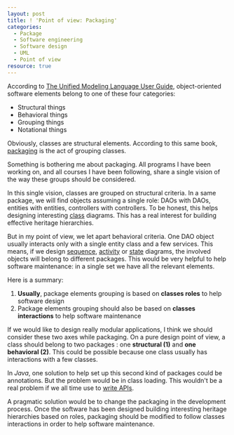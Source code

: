 ```yaml
---
layout: post
title: ! 'Point of view: Packaging'
categories:
  - Package
  - Software engineering
  - Software design
  - UML
  - Point of view
resource: true
---
```

<p>
According to <span itemscope itemtype="http://schema.org/Book">
<a itemprop="sameAs" href="http://www.worldcat.org/oclc/439579495">The Unified Modeling Language User Guide</a>,
<meta itemprop="datePublished" content="1998"/>
<link itemprop="bookFormat" href="http://schema.org/Hardcover"/>
<meta itemprop="name" content="The Unified Modeling Language User Guide"/>
<meta itemprop="author" content="Grady Booch"/>
<meta itemprop="author" content="James Rumbaugh"/>
<meta itemprop="author" content="Ivar Jacobson"/>
<meta itemprop="bookEdition" content="1st print"/>
</span> object-oriented software elements belong to one of these four categories:
</p>
<p>
<ul>
	<li>Structural things</li>
	<li>Behavioral things</li>
	<li>Grouping things</li>
	<li>Notational things</li>
</ul>
<p>
Obviously, classes are structural elements. According to this same book, <a href="http://en.wikipedia.org/wiki/Package_%28UML%29">packaging</a> is the act of grouping classes.
</p>
<p>
Something is bothering me about packaging. All programs I have been working on, and all courses I have been following, share a single vision of the way these groups should be considered.
</p>
<p>
In this single vision, classes are grouped on structural criteria. In a same package, we will find objects assuming a single role: DAOs with DAOs, entities with entities, controllers with controllers. To be honest, this helps designing interesting <a href="http://en.wikipedia.org/wiki/Class_diagram">class</a> diagrams. This has a real interest for building effective heritage hierarchies.
</p>
<p>
But in my point of view, we let apart behavioral criteria. One DAO object usually interacts only with a single entity class and a few services. This means, if we design <a href="http://en.wikipedia.org/wiki/Sequence_diagram">sequence</a>, <a href="http://en.wikipedia.org/wiki/Activity_diagram">activity</a> or <a href="http://en.wikipedia.org/wiki/State_diagram_%28UML%29">state</a> diagrams, the involved objects will belong to different packages. This would be very helpful to help software maintenance: in a single set we have all the relevant elements.
</p>
Here is a summary:
<ol>
	<li><b>Usually</b>, package elements grouping is based on <b>classes roles</b> to help software design</li>
	<li>Package elements grouping should also be based on <b>classes interactions</b> to help software maintenance</li>
</ol>
<p>
If we would like to design really modular applications, I think we should consider these two axes while packaging. On a pure design point of view, a class should belong to two packages : one <b>structural (1)</b> and <b>one behavioral (2)</b>. This could be possible because one class usually has interactions with a few classes.
</p>
<p>
In <em>Java</em>, one solution to help set up this second kind of packages could be annotations. But the problem would be in class loading. This wouldn't be a real problem if we all time use to <a href="http://dx.doi.org/10.1145/1176617.1176622">write APIs</a>.
</p>
<p>
A pragmatic solution would be to change the packaging in the development process. Once the software has been designed building interesting heritage hierarchies based on roles, packaging should be modified to follow classes interactions in order to help software maintenance.
</p>
